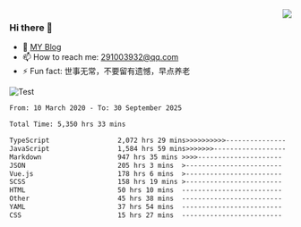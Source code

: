 <img align='right' src='https://github-readme-stats.vercel.app/api?username=niaogege&show_icons=true&theme=radical'/>

### Hi there 👋

- 🌱 [MY Blog](https://bythewayer.com/)
- 📫 How to reach me: 291003932@qq.com
- ⚡ Fun fact:  世事无常，不要留有遗憾，早点养老

![Test](https://github-readme-stats.vercel.app/api/top-langs/?username=niaogege&layout=compact)

<!--START_SECTION:waka-->

```txt
From: 10 March 2020 - To: 30 September 2025

Total Time: 5,350 hrs 33 mins

TypeScript                 2,072 hrs 29 mins>>>>>>>>>>---------------   38.73 %
JavaScript                 1,584 hrs 59 mins>>>>>>>------------------   29.62 %
Markdown                   947 hrs 35 mins >>>>---------------------   17.71 %
JSON                       205 hrs 3 mins  >------------------------   03.83 %
Vue.js                     178 hrs 6 mins  >------------------------   03.33 %
SCSS                       158 hrs 19 mins >------------------------   02.96 %
HTML                       50 hrs 10 mins  -------------------------   00.94 %
Other                      45 hrs 38 mins  -------------------------   00.85 %
YAML                       37 hrs 54 mins  -------------------------   00.71 %
CSS                        15 hrs 27 mins  -------------------------   00.29 %
```

<!--END_SECTION:waka-->
